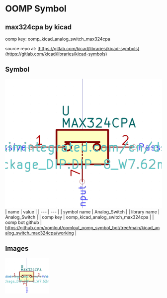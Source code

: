 # OOMP Symbol  
## max324cpa  by kicad  
  
oomp key: oomp_kicad_analog_switch_max324cpa  
  
source repo at: [https://gitlab.com/kicad/libraries/kicad-symbols](https://gitlab.com/kicad/libraries/kicad-symbols)  
## Symbol  
  
[![working.png](working_600.png)](working.png)  
| name | value | 
| --- | --- | 
| symbol name | Analog_Switch | 
| library name | Analog_Switch | 
| oomp key | oomp_kicad_analog_switch_max324cpa | 
| oomp bot github | https://github.com/oomlout/oomlout_oomp_symbol_bot/tree/main/kicad_analog_switch_max324cpa/working | 
## Images  
  
[![working.png](working_140.png)](working.png)  
